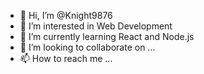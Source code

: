 - 👋 Hi, I’m @Knight9876
- 👀 I’m interested in Web Development
- 🌱 I’m currently learning React and Node.js
- 💞️ I’m looking to collaborate on ...
- 📫 How to reach me ...

<!---
Knight9876/Knight9876 is a ✨ special ✨ repository because its `README.md` (this file) appears on your GitHub profile.
You can click the Preview link to take a look at your changes.
--->
